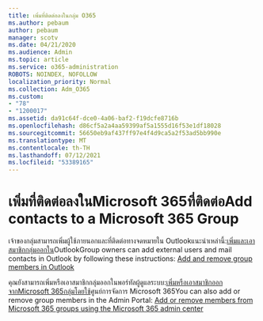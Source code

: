 ```yaml
---
title: เพิ่มที่ติดต่อลงในกลุ่ม O365
ms.author: pebaum
author: pebaum
manager: scotv
ms.date: 04/21/2020
ms.audience: Admin
ms.topic: article
ms.service: o365-administration
ROBOTS: NOINDEX, NOFOLLOW
localization_priority: Normal
ms.collection: Adm_O365
ms.custom:
- "78"
- "1200017"
ms.assetid: da91c64f-dce0-4a06-baf2-f19dcfe8716b
ms.openlocfilehash: d86cf5a2a4aa59399af5a1555d16f53e1df18028
ms.sourcegitcommit: 56650eb9af437ff97e4f4d9ca5a2f53ad5bb990e
ms.translationtype: MT
ms.contentlocale: th-TH
ms.lasthandoff: 07/12/2021
ms.locfileid: "53389165"
---
```

# <a name="add-contacts-to-a-microsoft-365-group"></a><span data-ttu-id="b50d0-102">เพิ่มที่ติดต่อลงในMicrosoft 365ที่ติดต่อ</span><span class="sxs-lookup"><span data-stu-id="b50d0-102">Add contacts to a Microsoft 365 Group</span></span>

<span data-ttu-id="b50d0-103">เจ้าของกลุ่มสามารถเพิ่มผู้ใช้ภายนอกและที่ติดต่อทางจดหมายใน Outlookแนะนําเหล่านี้:[เพิ่มและเอาสมาชิกกลุ่มออกใน](https://support.office.com/article/3b650f4a-5c9b-4f94-a1bb-0cca4b1091de?wt.mc_id=add_contacts_group.aspx)Outlook</span><span class="sxs-lookup"><span data-stu-id="b50d0-103">Group owners can add external users and mail contacts in Outlook by following these instructions: [Add and remove group members in Outlook](https://support.office.com/article/3b650f4a-5c9b-4f94-a1bb-0cca4b1091de?wt.mc_id=add_contacts_group.aspx)</span></span>
  
<span data-ttu-id="b50d0-104">คุณยังสามารถเพิ่มหรือเอาสมาชิกกลุ่มออกในพอร์ทัลผู้ดูแลระบบ:[เพิ่มหรือเอาสมาชิกออกจากMicrosoft 365กลุ่มโดยใช้](/microsoft-365/admin/create-groups/add-or-remove-members-from-groups)ศูนย์การจัดการ Microsoft 365</span><span class="sxs-lookup"><span data-stu-id="b50d0-104">You can also add or remove group members in the Admin Portal: [Add or remove members from Microsoft 365 groups using the Microsoft 365 admin center](/microsoft-365/admin/create-groups/add-or-remove-members-from-groups)</span></span>